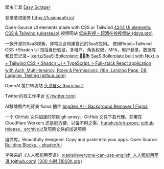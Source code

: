 爬虫工具  [Easy Scraper](https://easyscraper.com/)

登录鉴权服务 https://fusionauth.io/

Open-Source UI elements made with CSS or Tailwind [4244 UI elements: CSS & Tailwind (uiverse.io)](https://uiverse.io/elements)
视频网站 [低端影视 - 超清在线视频站 (ddys.pro)](https://ddys.pro/)

一款开源的SaaS模板，非常适合构建自己的SaaS应用。 使用React+Tailwind CSS +Shadcn UI 包括身份验证，多租户，角色权限，MFA，用户登录，数据库和日志记录~
[ixartz/SaaS-Boilerplate: 🚀🎉📚 SaaS Boilerplate built with Next.js + Tailwind CSS + Shadcn UI + TypeScript. ⚡️ Full-stack React application with Auth, Multi-tenancy, Roles & Permissions, i18n, Landing Page, DB, Logging, Testing (github.com)](https://github.com/ixartz/SaaS-Boilerplate)

OpenAI 接口转发站 [头顶冒火 (burn.hair)](https://burn.hair/)

Twitter的找工作平台 [X (twitter.com)](https://twitter.com/jobs/1760050460701196711?q=frent%20end)

AI移除图片的背景 fiama 插件 [ImgGen AI - Background Remover | Figma](https://www.figma.com/community/plugin/1351491937974180304/imggen-ai-background-remover)

一个 GitHub 文件加速的项目 gh-proxy，GitHub 文件下载代理。部署在 Cloudflare Workers 还是挺方便，以备不时之需。[hunshcn/gh-proxy: github release、archive以及项目文件的加速项目](https://github.com/hunshcn/gh-proxy)

组件库。Beautifully designed. Copy and paste into your apps. Open Source. [Building Blocks. - shadcn/ui](https://ui.shadcn.com/blocks)

李笑来的《人人都能用英语》 [xiaolai/everyone-can-use-english: 人人都能用英语 (github.com)](https://github.com/xiaolai/everyone-can-use-english?tab=readme-ov-file)  [1000 小时 (1000h.org)](https://1000h.org/)

